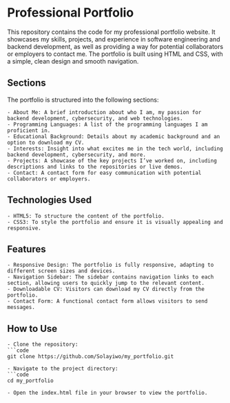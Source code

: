  # Professional Portfolio
 This repository contains the code for my professional portfolio website. It showcases my skills, projects, and experience in software engineering and backend development, as well as providing a way for potential collaborators or employers to contact me. The portfolio is built using HTML and CSS, with a simple, clean design and smooth navigation.

 ## Sections
 The portfolio is structured into the following sections:

    - About Me: A brief introduction about who I am, my passion for backend development, cybersecurity, and web technologies.
    - Programming Languages: A list of the programming languages I am proficient in.
    - Educational Background: Details about my academic background and an option to download my CV.
    - Interests: Insight into what excites me in the tech world, including backend development, cybersecurity, and more.
    - Projects: A showcase of the key projects I’ve worked on, including descriptions and links to the repositories or live demos.
    - Contact: A contact form for easy communication with potential collaborators or employers.

## Technologies Used

    - HTML5: To structure the content of the portfolio.
    - CSS3: To style the portfolio and ensure it is visually appealing and responsive.

## Features

    - Responsive Design: The portfolio is fully responsive, adapting to different screen sizes and devices.
    - Navigation Sidebar: The sidebar contains navigation links to each section, allowing users to quickly jump to the relevant content.
    - Downloadable CV: Visitors can download my CV directly from the portfolio.
    - Contact Form: A functional contact form allows visitors to send messages.

## How to Use

    - Clone the repository:
    ```code
    git clone https://github.com/Solayiwo/my_portfolio.git

    - Navigate to the project directory:
    ```code
    cd my_portfolio

    - Open the index.html file in your browser to view the portfolio.
